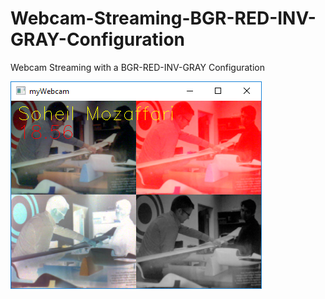 # Webcam-Streaming-BGR-RED-INV-GRAY-Configuration
Webcam Streaming with a BGR-RED-INV-GRAY Configuration

![Result](Result.png)
